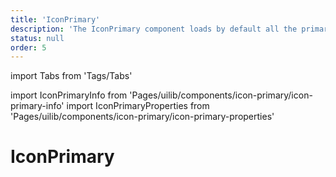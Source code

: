 ```yaml
---
title: 'IconPrimary'
description: 'The IconPrimary component loads by default all the primary icons used internally in the components.'
status: null
order: 5
---
```


import Tabs from 'Tags/Tabs'

import IconPrimaryInfo from 'Pages/uilib/components/icon-primary/icon-primary-info'
import IconPrimaryProperties from 'Pages/uilib/components/icon-primary/icon-primary-properties'

# IconPrimary

<Tabs>
  <Tabs.Content>
    <IconPrimaryInfo />
  </Tabs.Content>
  <Tabs.Content>
    <IconPrimaryProperties />
  </Tabs.Content>
</Tabs>
